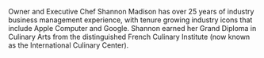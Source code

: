 Owner and Executive Chef Shannon Madison has over 25 years of industry business management experience, with tenure growing industry icons that include Apple Computer and Google. Shannon earned her Grand Diploma in Culinary Arts from the distinguished French Culinary Institute (now known as the International Culinary Center).